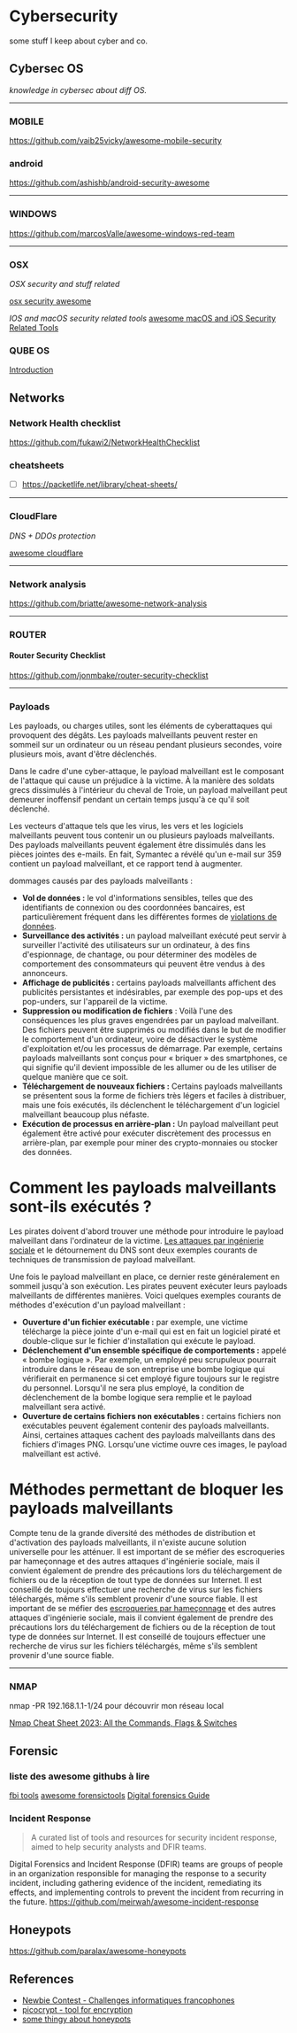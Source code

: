 # Cybersecurity

some stuff I keep about cyber and co.

## Cybersec OS
*knowledge in cybersec about diff OS.*

---

### MOBILE

https://github.com/vaib25vicky/awesome-mobile-security

### android

https://github.com/ashishb/android-security-awesome

---

### WINDOWS

https://github.com/marcosValle/awesome-windows-red-team

---

### **OSX**

*OSX security and stuff related*

[osx security awesome](https://github.com/kai5263499/osx-security-awesome)

*IOS and macOS security related tools*
[awesome macOS and iOS Security Related Tools](https://github.com/ashishb/osx-and-ios-security-awesome)

### QUBE OS

[Introduction](https://www.qubes-os.org/intro/)

## Networks

### Network Health checklist

https://github.com/fukawi2/NetworkHealthChecklist

### cheatsheets

- [ ]  https://packetlife.net/library/cheat-sheets/

---

### CloudFlare

*DNS + DDOs protection*

[awesome cloudflare](https://github.com/irazasyed/awesome-cloudflare)

---

### Network analysis

https://github.com/briatte/awesome-network-analysis

---

### ROUTER

#### Router Security Checklist

https://github.com/jonmbake/router-security-checklist

---

### Payloads

Les payloads, ou charges utiles, sont les éléments de cyberattaques qui provoquent des dégâts. Les payloads malveillants peuvent rester en sommeil sur un ordinateur ou un réseau pendant plusieurs secondes, voire plusieurs mois, avant d'être déclenchés.

Dans le cadre d'une cyber-attaque, le payload malveillant est le composant de l'attaque qui cause un préjudice à la victime. À la manière des soldats grecs dissimulés à l'intérieur du cheval de Troie, un payload malveillant peut demeurer inoffensif pendant un certain temps jusqu'à ce qu'il soit déclenché.

Les vecteurs d'attaque tels que les virus, les vers et les logiciels malveillants peuvent tous contenir un ou plusieurs payloads malveillants. Des payloads malveillants peuvent également être dissimulés dans les pièces jointes des e-mails. En fait, Symantec a révélé qu'un e-mail sur 359 contient un payload malveillant, et ce rapport tend à augmenter.

dommages causés par des payloads malveillants :

- **Vol de données :** le vol d'informations sensibles, telles que des identifiants de connexion ou des coordonnées bancaires, est particulièrement fréquent dans les différentes formes de [violations de données](https://www.cloudflare.com/learning/security/what-is-a-data-breach).
- **Surveillance des activités :** un payload malveillant exécuté peut servir à surveiller l'activité des utilisateurs sur un ordinateur, à des fins d'espionnage, de chantage, ou pour déterminer des modèles de comportement des consommateurs qui peuvent être vendus à des annonceurs.
- **Affichage de publicités :** certains payloads malveillants affichent des publicités persistantes et indésirables, par exemple des pop-ups et des pop-unders, sur l'appareil de la victime.
- **Suppression ou modification de fichiers** : Voilà l'une des conséquences les plus graves engendrées par un payload malveillant. Des fichiers peuvent être supprimés ou modifiés dans le but de modifier le comportement d'un ordinateur, voire de désactiver le système d'exploitation et/ou les processus de démarrage. Par exemple, certains payloads malveillants sont conçus pour « briquer » des smartphones, ce qui signifie qu'il devient impossible de les allumer ou de les utiliser de quelque manière que ce soit.
- **Téléchargement de nouveaux fichiers :** Certains payloads malveillants se présentent sous la forme de fichiers très légers et faciles à distribuer, mais une fois exécutés, ils déclenchent le téléchargement d'un logiciel malveillant beaucoup plus néfaste.
- **Exécution de processus en arrière-plan :** Un payload malveillant peut également être activé pour exécuter discrètement des processus en arrière-plan, par exemple pour miner des crypto-monnaies ou stocker des données.

# **Comment les payloads malveillants sont-ils exécutés ?**

Les pirates doivent d'abord trouver une méthode pour introduire le payload malveillant dans l'ordinateur de la victime. [Les attaques par ingénierie sociale](https://www.cloudflare.com/learning/security/threats/social-engineering-attack/) et le détournement du DNS sont deux exemples courants de techniques de transmission de payload malveillant.

Une fois le payload malveillant en place, ce dernier reste généralement en sommeil jusqu'à son exécution. Les pirates peuvent exécuter leurs payloads malveillants de différentes manières. Voici quelques exemples courants de méthodes d'exécution d'un payload malveillant :

- **Ouverture d'un fichier exécutable :** par exemple, une victime télécharge la pièce jointe d'un e-mail qui est en fait un logiciel piraté et double-clique sur le fichier d'installation qui exécute le payload.
- **Déclenchement d'un ensemble spécifique de comportements :** appelé « bombe logique ». Par exemple, un employé peu scrupuleux pourrait introduire dans le réseau de son entreprise une bombe logique qui vérifierait en permanence si cet employé figure toujours sur le registre du personnel. Lorsqu'il ne sera plus employé, la condition de déclenchement de la bombe logique sera remplie et le payload malveillant sera activé.
- **Ouverture de certains fichiers non exécutables :** certains fichiers non exécutables peuvent également contenir des payloads malveillants. Ainsi, certaines attaques cachent des payloads malveillants dans des fichiers d'images PNG. Lorsqu'une victime ouvre ces images, le payload malveillant est activé.

# **Méthodes permettant de bloquer les payloads malveillants**

Compte tenu de la grande diversité des méthodes de distribution et d'activation des payloads malveillants, il n'existe aucune solution universelle pour les atténuer. Il est important de se méfier des escroqueries par hameçonnage et des autres attaques d'ingénierie sociale, mais il convient également de prendre des précautions lors du téléchargement de fichiers ou de la réception de tout type de données sur Internet. Il est conseillé de toujours effectuer une recherche de virus sur les fichiers téléchargés, même s'ils semblent provenir d'une source fiable. Il est important de se méfier des [escroqueries par hameçonnage](https://www.cloudflare.com/learning/security/threats/phishing-attack/) et des autres attaques d'ingénierie sociale, mais il convient également de prendre des précautions lors du téléchargement de fichiers ou de la réception de tout type de données sur Internet. Il est conseillé de toujours effectuer une recherche de virus sur les fichiers téléchargés, même s'ils semblent provenir d'une source fiable.

---

### NMAP

nmap -PR 192.168.1.1-1/24 pour découvrir mon réseau local

[Nmap Cheat Sheet 2023: All the Commands, Flags & Switches](https://www.stationx.net/nmap-cheat-sheet/)

## Forensic

### liste des awesome githubs à lire

[fbi tools](https://github.com/danieldurnea/FBI-tools)
[awesome forensictools](https://github.com/ivbeg/awesome-forensicstools)
[Digital forensics Guide](https://github.com/mikeroyal/Digital-Forensics-Guide)

### **Incident Response**

> A curated list of tools and resources for security incident response, aimed to help security analysts and DFIR teams.
> 

Digital Forensics and Incident Response (DFIR) teams are groups of people in an organization responsible for managing the response to a security incident, including gathering evidence of the incident, remediating its effects, and implementing controls to prevent the incident from recurring in the future.
https://github.com/meirwah/awesome-incident-response

## Honeypots

https://github.com/paralax/awesome-honeypots

## References

- [Newbie Contest - Challenges informatiques francophones](https://www.newbiecontest.org/)
- [picocrypt - tool for encryption](https://github.com/HACKERALERT/Picocrypt)
- [some thingy about honeypots](https://burningmalware.com/Catching-Threat-Actors-using-honeypots!-(Part1)/#introduction)

